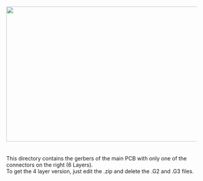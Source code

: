 # <img src="https://www.libreservo.com/sites/libreservo.com/files/imagenes/Main-R-PCB.jpg" width="550" height="357">
<BR>
This directory contains the gerbers of the main PCB with only one of the connectors on the right (6 Layers). <BR>
To get the 4 layer version, just edit the .zip and delete the .G2 and .G3 files.
